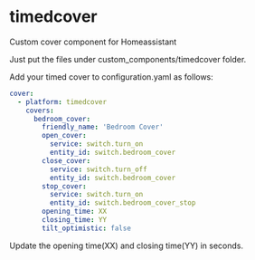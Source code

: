 # timedcover
Custom cover component for Homeassistant

Just put the files under custom_components/timedcover folder.

Add your timed cover to configuration.yaml as follows:

```yaml
cover:
  - platform: timedcover
    covers:
      bedroom_cover:
        friendly_name: 'Bedroom Cover'
        open_cover:
          service: switch.turn_on
          entity_id: switch.bedroom_cover
        close_cover:
          service: switch.turn_off
          entity_id: switch.bedroom_cover
        stop_cover:
          service: switch.turn_on
          entity_id: switch.bedroom_cover_stop                  
        opening_time: XX
        closing_time: YY
        tilt_optimistic: false
```

Update the opening time(XX) and closing time(YY) in seconds. 
